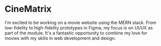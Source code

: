 # CineMatrix
I'm excited to be working on a movie website using the MERN stack. From low-fidelity to high-fidelity prototypes in Figma, my focus is on UI/UX as part of the module. It's a fantastic opportunity to combine my love for movies with my skills in web development and design.
